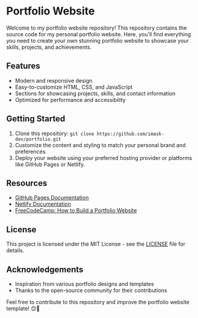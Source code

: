 # Portfolio Website

Welcome to my portfolio website repository! This repository contains the source code for my personal portfolio website. Here, you'll find everything you need to create your own stunning portfolio website to showcase your skills, projects, and achievements.

## Features

- Modern and responsive design
- Easy-to-customize HTML, CSS, and JavaScript
- Sections for showcasing projects, skills, and contact information
- Optimized for performance and accessibility

## Getting Started

1. Clone this repository: `git clone https://github.com/imask-dev/portfolio.git`
2. Customize the content and styling to match your personal brand and preferences.
3. Deploy your website using your preferred hosting provider or platforms like GitHub Pages or Netlify.

## Resources

- [GitHub Pages Documentation](https://docs.github.com/en/pages)
- [Netlify Documentation](https://docs.netlify.com/)
- [FreeCodeCamp: How to Build a Portfolio Website](https://www.freecodecamp.org/news/how-to-build-a-developer-portfolio/)
  
## License

This project is licensed under the MIT License - see the [LICENSE](LICENSE) file for details.

## Acknowledgements

- Inspiration from various portfolio designs and templates
- Thanks to the open-source community for their contributions

Feel free to contribute to this repository and improve the portfolio website template! 😊🚀
